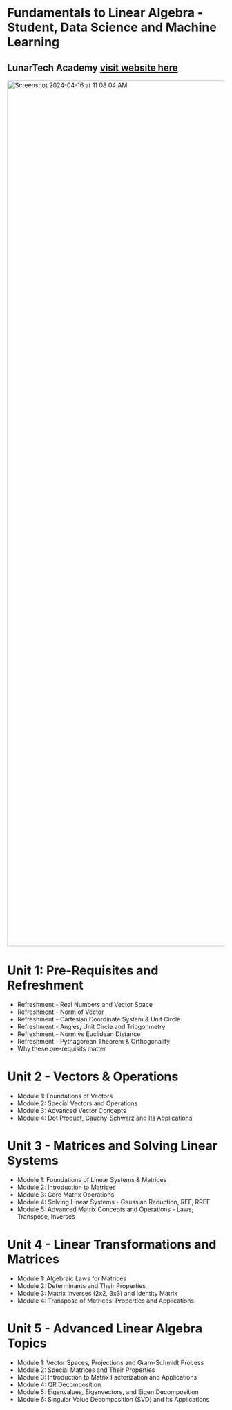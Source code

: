 # Fundamentals to Linear Algebra - Student, Data Science and Machine Learning
## LunarTech Academy <a href="https://lunartech.ai"> visit website here</a>

<img width="1000" height="2000" alt="Screenshot 2024-04-16 at 11 08 04 AM" src="https://github.com/TatevKaren/mathematics-statistics-for-data-science/assets/76843403/65ee6db8-9717-4a2b-8dd1-0556922b63d9">


# Unit 1: Pre-Requisites and Refreshment
- Refreshment - Real Numbers and Vector Space
- Refreshment - Norm of Vector
- Refreshment - Cartesian Coordinate System & Unit Circle
- Refreshment - Angles, Unit Circle and Triogonmetry 
- Refreshment - Norm vs Euclidean Distance
- Refreshment - Pythagorean Theorem & Orthogonality
- Why these pre-requisits matter


# Unit 2 - Vectors & Operations
- Module 1: Foundations of Vectors
- Module 2: Special Vectors and Operations
- Module 3: Advanced Vector Concepts
- Module 4: Dot Product, Cauchy-Schwarz and Its Applications
 

# Unit 3 - Matrices and Solving Linear Systems
- Module 1: Foundations of Linear Systems & Matrices
- Module 2: Introduction to Matrices
- Module 3: Core Matrix Operations
- Module 4: Solving Linear Systems - Gaussian Reduction, REF, RREF
- Module 5: Advanced Matrix Concepts and Operations - Laws, Transpose, Inverses


# Unit 4 - Linear Transformations and Matrices
- Module 1: Algebraic Laws for Matrices
- Module 2: Determinants and Their Properties
- Module 3: Matrix Inverses (2x2, 3x3) and Identity Matrix
- Module 4: Transpose of Matrices: Properties and Applications


# Unit 5 -  Advanced Linear Algebra Topics
- Module 1: Vector Spaces, Projections and Gram-Schmidt Process
- Module 2: Special Matrices and Their Properties
- Module 3: Introduction to Matrix Factorization and Applications
- Module 4: QR Decomposition
- Module 5: Eigenvalues, Eigenvectors, and Eigen Decomposition
- Module 6: Singular Value Decomposition (SVD) and Its Applications
